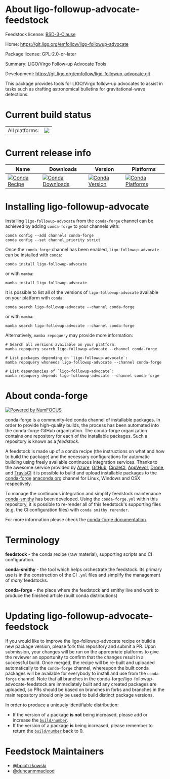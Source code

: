 About ligo-followup-advocate-feedstock
======================================

Feedstock license: [BSD-3-Clause](https://github.com/conda-forge/ligo-followup-advocate-feedstock/blob/main/LICENSE.txt)

Home: https://git.ligo.org/emfollow/ligo-followup-advocate

Package license: GPL-2.0-or-later

Summary: LIGO/Virgo Follow-up Advocate Tools

Development: https://git.ligo.org/emfollow/ligo-followup-advocate.git

This package provides tools for LIGO/Virgo follow-up advocates to assist
in tasks such as drafting astronomical bulletins for gravitational-wave
detections.


Current build status
====================


<table><tr><td>All platforms:</td>
    <td>
      <a href="https://dev.azure.com/conda-forge/feedstock-builds/_build/latest?definitionId=2632&branchName=main">
        <img src="https://dev.azure.com/conda-forge/feedstock-builds/_apis/build/status/ligo-followup-advocate-feedstock?branchName=main">
      </a>
    </td>
  </tr>
</table>

Current release info
====================

| Name | Downloads | Version | Platforms |
| --- | --- | --- | --- |
| [![Conda Recipe](https://img.shields.io/badge/recipe-ligo--followup--advocate-green.svg)](https://anaconda.org/conda-forge/ligo-followup-advocate) | [![Conda Downloads](https://img.shields.io/conda/dn/conda-forge/ligo-followup-advocate.svg)](https://anaconda.org/conda-forge/ligo-followup-advocate) | [![Conda Version](https://img.shields.io/conda/vn/conda-forge/ligo-followup-advocate.svg)](https://anaconda.org/conda-forge/ligo-followup-advocate) | [![Conda Platforms](https://img.shields.io/conda/pn/conda-forge/ligo-followup-advocate.svg)](https://anaconda.org/conda-forge/ligo-followup-advocate) |

Installing ligo-followup-advocate
=================================

Installing `ligo-followup-advocate` from the `conda-forge` channel can be achieved by adding `conda-forge` to your channels with:

```
conda config --add channels conda-forge
conda config --set channel_priority strict
```

Once the `conda-forge` channel has been enabled, `ligo-followup-advocate` can be installed with `conda`:

```
conda install ligo-followup-advocate
```

or with `mamba`:

```
mamba install ligo-followup-advocate
```

It is possible to list all of the versions of `ligo-followup-advocate` available on your platform with `conda`:

```
conda search ligo-followup-advocate --channel conda-forge
```

or with `mamba`:

```
mamba search ligo-followup-advocate --channel conda-forge
```

Alternatively, `mamba repoquery` may provide more information:

```
# Search all versions available on your platform:
mamba repoquery search ligo-followup-advocate --channel conda-forge

# List packages depending on `ligo-followup-advocate`:
mamba repoquery whoneeds ligo-followup-advocate --channel conda-forge

# List dependencies of `ligo-followup-advocate`:
mamba repoquery depends ligo-followup-advocate --channel conda-forge
```


About conda-forge
=================

[![Powered by
NumFOCUS](https://img.shields.io/badge/powered%20by-NumFOCUS-orange.svg?style=flat&colorA=E1523D&colorB=007D8A)](https://numfocus.org)

conda-forge is a community-led conda channel of installable packages.
In order to provide high-quality builds, the process has been automated into the
conda-forge GitHub organization. The conda-forge organization contains one repository
for each of the installable packages. Such a repository is known as a *feedstock*.

A feedstock is made up of a conda recipe (the instructions on what and how to build
the package) and the necessary configurations for automatic building using freely
available continuous integration services. Thanks to the awesome service provided by
[Azure](https://azure.microsoft.com/en-us/services/devops/), [GitHub](https://github.com/),
[CircleCI](https://circleci.com/), [AppVeyor](https://www.appveyor.com/),
[Drone](https://cloud.drone.io/welcome), and [TravisCI](https://travis-ci.com/)
it is possible to build and upload installable packages to the
[conda-forge](https://anaconda.org/conda-forge) [anaconda.org](https://anaconda.org/)
channel for Linux, Windows and OSX respectively.

To manage the continuous integration and simplify feedstock maintenance
[conda-smithy](https://github.com/conda-forge/conda-smithy) has been developed.
Using the ``conda-forge.yml`` within this repository, it is possible to re-render all of
this feedstock's supporting files (e.g. the CI configuration files) with ``conda smithy rerender``.

For more information please check the [conda-forge documentation](https://conda-forge.org/docs/).

Terminology
===========

**feedstock** - the conda recipe (raw material), supporting scripts and CI configuration.

**conda-smithy** - the tool which helps orchestrate the feedstock.
                   Its primary use is in the construction of the CI ``.yml`` files
                   and simplify the management of *many* feedstocks.

**conda-forge** - the place where the feedstock and smithy live and work to
                  produce the finished article (built conda distributions)


Updating ligo-followup-advocate-feedstock
=========================================

If you would like to improve the ligo-followup-advocate recipe or build a new
package version, please fork this repository and submit a PR. Upon submission,
your changes will be run on the appropriate platforms to give the reviewer an
opportunity to confirm that the changes result in a successful build. Once
merged, the recipe will be re-built and uploaded automatically to the
`conda-forge` channel, whereupon the built conda packages will be available for
everybody to install and use from the `conda-forge` channel.
Note that all branches in the conda-forge/ligo-followup-advocate-feedstock are
immediately built and any created packages are uploaded, so PRs should be based
on branches in forks and branches in the main repository should only be used to
build distinct package versions.

In order to produce a uniquely identifiable distribution:
 * If the version of a package **is not** being increased, please add or increase
   the [``build/number``](https://docs.conda.io/projects/conda-build/en/latest/resources/define-metadata.html#build-number-and-string).
 * If the version of a package **is** being increased, please remember to return
   the [``build/number``](https://docs.conda.io/projects/conda-build/en/latest/resources/define-metadata.html#build-number-and-string)
   back to 0.

Feedstock Maintainers
=====================

* [@bpiotrzkowski](https://github.com/bpiotrzkowski/)
* [@duncanmmacleod](https://github.com/duncanmmacleod/)

